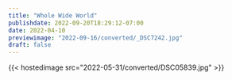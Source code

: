 ```yaml
---
title: "Whole Wide World"
publishdate: 2022-09-20T18:29:12-07:00
date: 2022-04-10
previewimage: "2022-09-16/converted/_DSC7242.jpg"
draft: false
---
```


{{< hostedimage src="2022-05-31/converted/DSC05839.jpg" >}}
